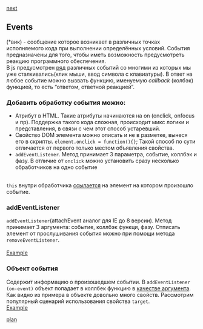 <a href="02.md">next</a>

<h2>Events</h2>

<div>
(*вик) - cообщение которое возникает в различных точках исполняемого кода при выполнении определённых условий.
События предназначены для того, чтобы иметь возможность предусмотреть реакцию программного обеспечения.
</div>

<div>
В js предусмотрен <a href="https://developer.mozilla.org/ru/docs/Web/Events">ряд</a> различных событий со многими из которых мы уже сталкивались(клик мыши, ввод символа с клавиатуры).
В ответ на любое событие можно вызвать функцию, именуемую <i>callback</i> (колбэк) функцией, то есть “ответом, ответной реакцией”.
</div>

<h3>
Добавить обработку события можно:
</h3>

<ul>
<li>
Атрибут в HTML.
Такие атрибуты начинаются на on (onclick, onfocus и пр).
Поддержка такого кода сложная, происходит микс логики и представления, в связи с чем этот способ устаревший.
</li>
<li>
Свойство DOM элемента можно описать и не в разметке, вынеся его в скрипты. <code>element.onclick = function(){}</code>;
Такой способ по сути отличается от первого только местом объявления свойства.
</li>
<li>
<code>addEventListener</code>.
Метод принимает 3 параметра, событие, коллбэк и фазу.
В отличие от <code>onclick</code> можно установить сразу несколько обработчиков на одно событие
</li>
</ul>

<br>

<div>
<code>this</code> внутри обработчика <a href="https://codepen.io/paawel/pen/GewZKo?editors=1011">ссылается</a> на элемент на котором произошло событие.
</div>

<h3>addEventListener</h3>

<div>
<code>addEventListener</code>(attachEvent аналог для IE до 8 версии).
Метод принимает 3 аргумента: событие, коллбэк функци, фазу.
Отписать элемент от прослушивания события можно при помощи метода <code>removeEventListener</code>.
</div>

<br/>

<div>
<a href="https://codepen.io/paawel/pen/ZvQaZe?editors=1010">Example</a>
</div>

<h3>Объект события</h3>

<div>
Содержит информацию о произошедшем событии. В <code>addEventListener (on-event)</code>
объект попадает в коллбек функцию в <a href="https://codepen.io/paawel/pen/OqrQMM">качестве аргумента</a>.
Как видно из примера в объекте довольно много свойств. Рассмотрим популярный сценарий использования
свойства <code>target</code>.

<br/>
<a href="https://codepen.io/paawel/pen/KEbQmX?editors=1010">Example</a>
</div>

<a href="00.md">plan</a>
